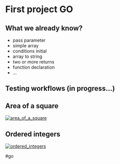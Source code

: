 # First project GO

## What we already know?

- pass parameter
- simple array
- conditions initial
- array to string
- two or more returns
- function declaration
- ...

## Testing workflows (in progress...)
## Area of a square
[![area_of_a_square](https://github.com/pedrohso90/first_go/actions/workflows/area_of_a_square.yml/badge.svg?branch=develop)](https://github.com/pedrohso90/first_go/actions/workflows/area_of_a_square.yml)

## Ordered integers
[![ordered_integers](https://github.com/pedrohso90/first_go/actions/workflows/ordered_integers.yml/badge.svg?branch=develop)](https://github.com/pedrohso90/first_go/actions/workflows/ordered_integers.yml)

#go
